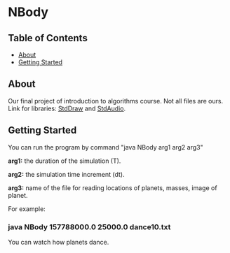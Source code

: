 # NBody

## Table of Contents

- [About](#about)
- [Getting Started](#getting_started)

## About <a name = "about"></a>

Our final project of introduction to algorithms course.
Not all files are ours. Link for libraries: <a href="https://introcs.cs.princeton.edu/java/stdlib/javadoc/StdDraw.html">StdDraw</a> and <a href="http://introcs.cs.princeton.edu/java/stdlib/javadoc/StdAudio.html">StdAudio</a>.

## Getting Started <a name = "getting_started"></a>

You can run the program by command "java NBody arg1 arg2 arg3"

<p><b>arg1:</b> the duration of the simulation (T).</p>
<p><b>arg2:</b> the simulation time increment (dt).</p>
<p><b>arg3:</b> name of the file for reading locations of planets, masses, image of planet.</p>

For example:

### java NBody 157788000.0 25000.0 dance10.txt

You can watch how planets dance.
